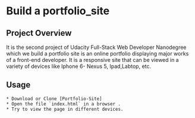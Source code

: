 # Build a portfolio_site


## Project Overview

It is the second project of Udacity Full-Stack Web Developer Nanodegree which we  build a portfolio site is an online portfolio displaying major works of a front-end developer.
It is a responsive site that can be viewed in a variety of devices like Iphone 6- Nexus 5, Ipad,Labtop, etc.

## Usage
	* Download or Clone [Portfolio-Site]
	* Open the file `index.html` in a browser .
	* Try to view the page in different devices.

